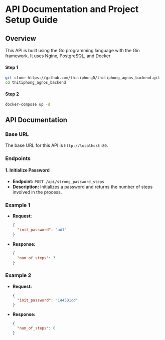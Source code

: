 # API Documentation and Project Setup Guide

## Overview

This API is built using the Go programming language with the Gin framework. It uses Nginx, PostgreSQL, and Docker

#### Step 1

```bash
git clone https://github.com/thitiphongD/thitiphong_agnos_backend.git
cd thitiphong_agnos_backend
```

#### Step 2

```bash
docker-compose up -d
```

## API Documentation

### Base URL

The base URL for this API is `http://localhost:80`.

### Endpoints

#### 1. Initialize Password

- **Endpoint:** `POST /api/strong_password_steps`
- **Description:** Initializes a password and returns the number of steps involved in the process.

### Example 1

- **Request:**
  ```json
  {
    "init_password": "aA1"
  }
  ```
- **Response:**
  ```json
  {
    "num_of_steps": 3
  }
  ```

### Example 2

- **Request:**

  ```json
  {
    "init_password": "1445D1cd"
  }
  ```

- **Response:**
  ```json
  {
    "num_of_steps": 0
  }
  ```
